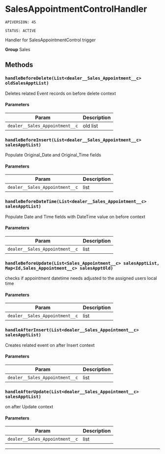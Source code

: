 # SalesAppointmentControlHandler

`APIVERSION: 45`

`STATUS: ACTIVE`

Handler for SalesAppointmentControl trigger


**Group** Sales

## Methods
### `handleBeforeDelete(List<dealer__Sales_Appointment__c> oldSalesApptList)`

Deletes related Event records on before delete context

#### Parameters

|Param|Description|
|---|---|
|`dealer__Sales_Appointment__c`|old list|

### `handleBeforeInsert(List<dealer__Sales_Appointment__c> salesApptList)`

Populate Original_Date and Original_Time fields

#### Parameters

|Param|Description|
|---|---|
|`dealer__Sales_Appointment__c`|list|

### `handleBeforeDateTime(List<dealer__Sales_Appointment__c> salesApptList)`

Populate Date and Time fields with DateTime value on before context

#### Parameters

|Param|Description|
|---|---|
|`dealer__Sales_Appointment__c`|list|

### `handleBeforeUpdate(List<Sales_Appointment__c> salesApptList, Map<Id,Sales_Appointment__c> salesApptOld)`

checks if appointment datetime needs adjusted to the assigned users local time

#### Parameters

|Param|Description|
|---|---|
|`dealer__Sales_Appointment__c`|list|

### `handleAfterInsert(List<dealer__Sales_Appointment__c> salesApptList)`

Creates related event on after Insert context

#### Parameters

|Param|Description|
|---|---|
|`dealer__Sales_Appointment__c`|list|

### `handleAfterUpdate(List<dealer__Sales_Appointment__c> salesApptList)`

on after Update context

#### Parameters

|Param|Description|
|---|---|
|`dealer__Sales_Appointment__c`|list|

---
